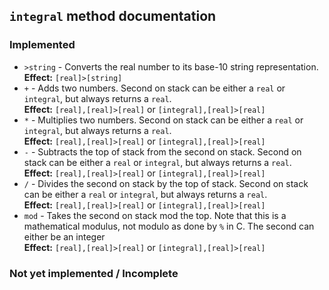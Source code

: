 ## `integral` method documentation

### Implemented

* `>string` - Converts the real number to its base-10 string representation.  
  **Effect:** `[real]>[string]`  
* `+` - Adds two numbers. Second on stack can be either a `real` or
  `integral`, but always returns a `real`.  
  **Effect:** `[real],[real]>[real]` or `[integral],[real]>[real]`
* `*` - Multiplies two numbers. Second on stack can be either a `real` or
  `integral`, but always returns a `real`.  
  **Effect:** `[real],[real]>[real]` or `[integral],[real]>[real]`
* `-` - Subtracts the top of stack from the second on stack. Second on stack
  can be either a `real` or `integral`, but always returns a `real`.  
  **Effect:** `[real],[real]>[real]` or `[integral],[real]>[real]`
* `/` - Divides the second on stack by the top of stack. Second on stack can
  be either a `real` or `integral`, but always returns a `real`.  
  **Effect:** `[real],[real]>[real]` or `[integral],[real]>[real]`
* `mod` - Takes the second on stack mod the top. Note that this is a
  mathematical modulus, not modulo as done by `%` in C. The second can either
  be an integer  
  **Effect:** `[real],[real]>[real]` or `[integral],[real]>[real]`

### Not yet implemented / Incomplete
